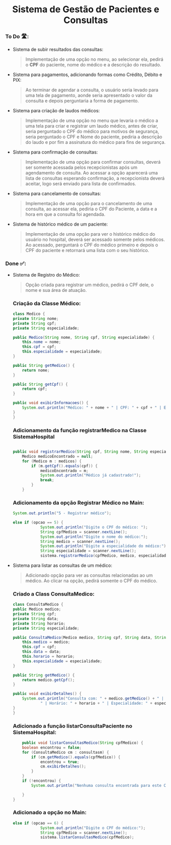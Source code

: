 <h1 align='center'>
  Sistema de Gestão de Pacientes e Consultas
</h1>

### To Do 🛣️:

- Sistema de subir resultados das consultas:
    > Implementação de uma opção no menu, ao selecionar ela, pedirá o **CPF** do paciente, nome do médico e a descrição do resultado.
- Sistema para pagamentos, adicionando formas como Crédito, Débito e PIX:
    > Ao terminar de agendar a consulta, o usuário seria levado para uma tela de pagamento, aonde seria apresentado o valor da consulta e depois perguntaria a forma de pagamento.
- Sistema para criação de laudos médicos:
    > Implementação de uma opção no menu que levaria o médico a uma tela para criar e registrar um laudo médico, antes de criar, seria perguntado o CPF do médico para motivos de segurança, seria perguntado o CPF e Nome do paciente, pediria a descrição do laudo e por fim a assinatura do médico para fins de segurança.
- Sistema para confirmação de consultas:
    > Implementação de uma opção para confirmar consultas, deverá ser somente acessada pelos recepcionistas após um agendamento de consulta. Ao acessar a opção aparecerá uma lista de consultas esperando confirmação, a recepcionista deverá aceitar, logo será enviado para lista de confirmados.
- Sistema para cancelamento de consultas:
    > Implementação de uma opção para o cancelamento de uma consulta, ao acessar ela, pediria o CPF do Paciente, a data e a hora em que a consulta foi agendada.
- Sistema de histórico médico de um paciente:
    > Implementação de uma opção para ver o histórico médico do usuário no hospital, deverá ser acessado somente pelos médicos. Ao acessado, perguntará o CPF do médico primeiro e depois o CPF do paciente e retornará uma lista com o seu histórico.


### Done ✅:

- Sistema de Registro do Médico:
    > Opção criada para registrar um médico, pedirá o CPF dele, o nome e sua área de atuação.
    
    ### Criação da Classe Médico:
    ```java
   class Medico {
    private String nome;
    private String cpf;
    private String especialidade;

    public Medico(String nome, String cpf, String especialidade) {
        this.nome = nome;
        this.cpf = cpf;
        this.especialidade = especialidade;
    }

    public String getMedico() {
        return nome;
    }

    public String getCpf() {
        return cpf;
    }

    public void exibirInformacoes() {
        System.out.println("Médico: " + nome + " | CPF: " + cpf + " | Especialidade: " + especialidade);
    }
  }
  ```
    ### Adicionamento da função registrarMedico na Classe SistemaHospital
    ```java

    public void registrarMedico(String cpf, String nome, String especialidade) {
        Medico medicoEncontrado = null;
        for (Medico m : medicos) {
            if (m.getCpf().equals(cpf)) {
                medicoEncontrado = m;
                System.out.println("Médico já cadastrado!");
                break;
            }
        }
    ```
    ### Adicionamento da opção Registrar Médico no Main:
    ```java
    System.out.println("5 - Registrar médico");

    else if (opcao == 5) {
                System.out.println("Digite o CPF do médico: ");
                String cpfMedico = scanner.nextLine();
                System.out.println("Digite o nome do médico:");
                String medico = scanner.nextLine();
                System.out.println("Digite a especialidade do médico:");
                String especialidade = scanner.nextLine();
                sistema.registrarMedico(cpfMedico, medico, especialidade);

    ```

  
- Sistema para listar as consultas de um médico:
    > Adicionado opção para ver as consultas relacionadas ao um médico. Ao clicar na opção, pedirá somente o CPF do médico.

    ### Criado a Class ConsultaMedico:
    ```java
    class ConsultaMedico {
    public Medico medico;
    private String cpf;
    private String data;
    private String horario;
    private String especialidade;

    public ConsultaMedico(Medico medico, String cpf, String data, String horario, String especialidade, String paciente) {
        this.medico = medico;
        this.cpf = cpf;
        this.data = data;
        this.horario = horario;
        this.especialidade = especialidade;
    }

    public String getMedico() {
        return medico.getCpf();
    }

    public void exibirDetalhes() {
        System.out.println("Consulta com: " + medico.getMedico() + " | Paciente: " + cpf + " | Data: " + data +
                " | Horário: " + horario + " | Especialidade: " + especialidade);
    }
  }
    ```

    ### Adicionado a função listarConsultaPaciente no SistemaHospital:
    ```java
        public void listarConsultasMedico(String cpfMedico) {
        boolean encontrou = false;
        for (ConsultaMedico cm : consultasm) {
            if (cm.getMedico().equals(cpfMedico)) {
                encontrou = true;
                cm.exibirDetalhes();
            }
        }
        if (!encontrou) {
            System.out.println("Nenhuma consulta encontrada para este CPF.");

        }
    }
    ```
    ### Adicionado a opção no Main:
    ```java
    else if (opcao == 6) {
                System.out.println("Digite o CPF do médico:");
                String cpfMedico = scanner.nextLine();
                sistema.listarConsultasMedico(cpfMedico);
    ```
